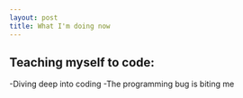 ```yaml
---
layout: post
title: What I'm doing now
---
```

## Teaching myself to code:

-Diving deep into coding
-The programming bug is biting me

